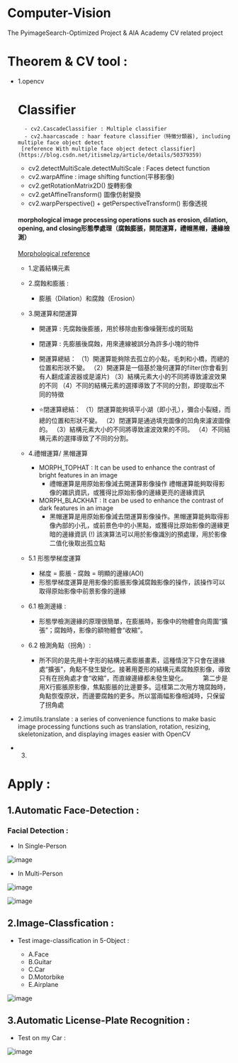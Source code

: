 # Computer-Vision

The PyimageSearch-Optimized Project & AIA Academy CV related project

# Theorem & CV tool : 
- 1.opencv  
    # Classifier 
        - cv2.CascadeClassifier : Multiple classifier 
        - cv2.haarcascade : haar feature classifier（特徵分類器), including multiple face object detect
       [reference With multiple face object detect classifier](https://blog.csdn.net/itismelzp/article/details/50379359)
    - cv2.detectMultiScale.detectMultiScale : Faces detect function
    - cv2.warpAffine : image shifting function(平移影像)
    - cv2.getRotationMatrix2D() 旋轉影像 
    - cv2.getAffineTransform() 圖像仿射變換 
    - cv2.warpPerspective() + getPerspectiveTransform() 影像透視 

    #### morphological image processing operations such as erosion, dilation, opening, and closing形態學處理（腐蝕膨脹，開閉運算，禮帽黑帽，邊緣檢測）
    [Morphological reference](https://iter01.com/542756.html) 
    - 1.定義結構元素
    - 2.腐蝕和膨脹 : 
        - 膨脹（Dilation）和腐蝕（Erosion）
    - 3.開運算和閉運算
        - 開運算 : 先腐蝕後膨脹，用於移除由影像噪聲形成的斑點
        - 閉運算 : 先膨脹後腐蝕，用來連線被誤分為許多小塊的物件
        - 開運算總結：
        （1）開運算能夠除去孤立的小點，毛刺和小橋，而總的位置和形狀不變。
        （2）開運算是一個基於幾何運算的filter(你會看到有人翻成濾波器或是濾片)
        （3）結構元素大小的不同將導致濾波效果的不同
        （4）不同的結構元素的選擇導致了不同的分割，即提取出不同的特徵

        - :star:閉運算總結：
        （1）閉運算能夠填平小湖（即小孔），彌合小裂縫，而總的位置和形狀不變。
        （2）閉運算是通過填充圖像的凹角來濾波圖像的。
        （3）結構元素大小的不同將導致濾波效果的不同。
        （4）不同結構元素的選擇導致了不同的分割。
    - 4.禮帽運算/ 黑帽運算
        - MORPH_TOPHAT : It can be used to enhance the contrast of bright features in an image
            - 禮帽運算是用原始影像減去開運算影像操作 禮帽運算能夠取得影像的雜訊資訊，或獲得比原始影像的邊緣更亮的邊緣資訊
        - MORPH_BLACKHAT : It can be used to enhance the contrast of dark features in an image
            - 黑帽運算是用原始影像減去閉運算影像操作。黑帽運算能夠取得影像內部的小孔，或前景色中的小黑點，或獲得比原始影像的邊緣更暗的邊緣資訊
        (!) 該演算法可以用於影像識別的預處理，用於影像二值化後取出孤立點
    - 5.1 形態學梯度運算
        - 梯度 = 膨脹 - 腐蝕 = 明顯的邊緣(AOI)
        - 形態學梯度運算是用影像的膨脹影像減腐蝕影像的操作，該操作可以取得原始影像中前景影像的邊緣 
    - 6.1 檢測邊緣 : 
        - 形態學檢測邊緣的原理很簡單，在膨脹時，影像中的物體會向周圍“擴張”；腐蝕時，影像的額物體會“收縮”。

    - 6.2 檢測角點（拐角）: 
        - 所不同的是先用十字形的結構元素膨脹畫素，這種情況下只會在邊緣處“擴張”，角點不發生變化。接著用菱形的結構元素腐蝕原影像，導致只有在拐角處才會“收縮”，而直線邊緣都未發生變化。
　　    第二步是用X行膨脹原影像，焦點膨脹的比邊要多。這樣第二次用方塊腐蝕時，角點恢復原狀，而邊要腐蝕的更多。所以當兩幅影像相減時，只保留了拐角處

 
- 2.imutils.translate :  a series of convenience functions to make basic image processing functions such as translation, rotation, resizing, skeletonization, and displaying images easier with OpenCV
- 3.

# Apply : 
## 1.Automatic Face-Detection : 

### Facial Detection : 

- In Single-Person

![image](data/2.png)

- In Multi-Person

![image](data/chp_1_0_basletball.png)

![image](data/Multi_Face2.JPG)

## 2.Image-Classfication : 

- Test image-classification in 5-Object :

    - A.Face 
    - B.Guitar
    - C.Car
    - D.Motorbike
    - E.Airplane

![image](data/chp_4_6_Classified_Result.png)


## 3.Automatic License-Plate Recognition  :

- Test on my Car :

![image](data/Car_Label.png)

